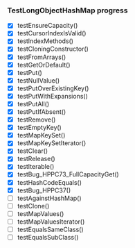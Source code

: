 ### TestLongObjectHashMap progress
- [x] testEnsureCapacity()
- [x] testCursorIndexIsValid()
- [x] testIndexMethods()
- [x] testCloningConstructor()
- [x] testFromArrays()
- [x] testGetOrDefault()
- [x] testPut()
- [x] testNullValue()
- [x] testPutOverExistingKey()
- [x] testPutWithExpansions()
- [x] testPutAll()
- [x] testPutIfAbsent()
- [x] testRemove()
- [x] testEmptyKey()
- [x] testMapKeySet()
- [x] testMapKeySetIterator()
- [x] testClear()
- [x] testRelease()
- [x] testIterable()
- [x] testBug_HPPC73_FullCapacityGet()
- [x] testHashCodeEquals()
- [x] testBug_HPPC37()
- [ ] testAgainstHashMap()
- [ ] testClone()
- [ ] testMapValues()
- [ ] testMapValuesIterator()
- [ ] testEqualsSameClass()
- [ ] testEqualsSubClass()

